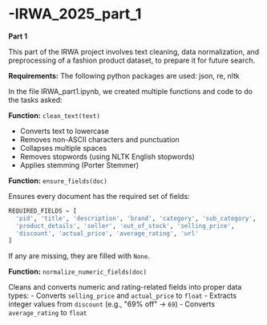 # -IRWA_2025_part_1

**Part 1**

This part of the IRWA project involves text cleaning, data normalization, and preprocessing of a fashion product dataset, to prepare it for future search.

**Requirements:** The following python packages are used: json, re, nltk


In the file IRWA_part1.ipynb, we created multiple functions and code to do the tasks asked:


**Function:** `clean_text(text)`

-   Converts text to lowercase
-   Removes non-ASCII characters and punctuation
-   Collapses multiple spaces
-   Removes stopwords (using NLTK English stopwords)
-   Applies stemming (Porter Stemmer)


**Function:** `ensure_fields(doc)`

Ensures every document has the required set of fields:

``` python
REQUIRED_FIELDS = [
  'pid', 'title', 'description', 'brand', 'category', 'sub_category',
  'product_details', 'seller', 'out_of_stock', 'selling_price',
  'discount', 'actual_price', 'average_rating', 'url'
]
```
If any are missing, they are filled with `None`.


**Function:** `normalize_numeric_fields(doc)`

Cleans and converts numeric and rating-related fields into proper data
types: - Converts `selling_price` and `actual_price` to `float` -
Extracts integer values from `discount` (e.g., "69% off" → `69`) -
Converts `average_rating` to `float`
